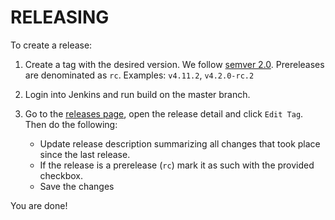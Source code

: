 # RELEASING

To create a release:

1. Create a tag with the desired version. We follow [semver 2.0](https://semver.org/). Prereleases are denominated as `rc`. Examples: `v4.11.2`, `v4.2.0-rc.2`
2. Login into Jenkins and run build on the master branch.
3. Go to the [releases page](https://github.com/DeutscherBundesjugendring/epartool/releases), open the release detail and click `Edit Tag`. Then do the following: 

    * Update release description summarizing all changes that took place since the last release.
    * If the release is a prerelease (`rc`) mark it as such with the provided checkbox.
    * Save the changes
    
You are done!
   
 


